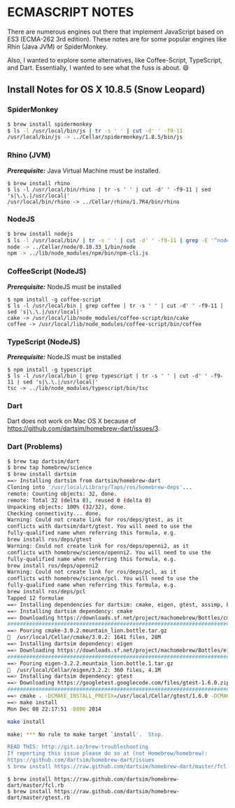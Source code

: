# ECMASCRIPT NOTES

There are numerous engines out there that implement JavaScript based on ES3 (ECMA-262 3rd edition).  These notes are for some popular engines like Rhin (Java JVM) or SpiderMonkey.  

Also, I wanted to explore some alternatives, like Coffee-Script, TypeScript, and Dart.  Essentially, I wanted to see what the fuss is about. :smile:

## Install Notes for OS X 10.8.5 (Snow Leopard)

### SpiderMonkey

```bash
$ brew install spidermonkey
$ ls -l /usr/local/bin/js | tr -s ' ' | cut -d' ' -f9-11
/usr/local/bin/js -> ../Cellar/spidermonkey/1.8.5/bin/js
```

### Rhino (JVM)

***Prerequisite:*** Java Virtual Machine must be installed.

```
$ brew install rhino
$ ls -l /usr/local/bin/rhino | tr -s ' ' | cut -d' ' -f9-11 | sed 's|\.\.|/usr/local|'
/usr/local/bin/rhino -> ../Cellar/rhino/1.7R4/bin/rhino
```

### NodeJS

```bash
$ brew install nodejs
$ ls -l /usr/local/bin/ | tr -s ' ' | cut -d' ' -f9-11 | grep -E '^node|npm'
node -> ../Cellar/node/0.10.33_1/bin/node
npm -> ../lib/node_modules/npm/bin/npm-cli.js
```

### CoffeeScript (NodeJS)

***Prerequisite:*** NodeJS must be installed

```
$ npm install -g coffee-script
$ ls -l /usr/local/bin | grep coffee | tr -s ' ' | cut -d' ' -f9-11 | sed 's|\.\.|/usr/local|'
cake -> /usr/local/lib/node_modules/coffee-script/bin/cake
coffee -> /usr/local/lib/node_modules/coffee-script/bin/coffee
```

### TypeScript (NodeJS)

***Prerequisite:*** NodeJS must be installed

```
$ npm install -g typescript
$ ls -l /usr/local/bin | grep typescript | tr -s ' ' | cut -d' ' -f9-11 | sed 's|\.\.|/usr/local|'
tsc -> ../lib/node_modules/typescript/bin/tsc
```

### Dart

Dart does not work on Mac OS X because of https://github.com/dartsim/homebrew-dart/issues/3.


### Dart (Problems)

```bash
$ brew tap dartsim/dart
$ brew tap homebrew/science
$ brew install dartsim
==> Installing dartsim from dartsim/homebrew-dart
Cloning into '/usr/local/Library/Taps/ros/homebrew-deps'...
remote: Counting objects: 32, done.
remote: Total 32 (delta 0), reused 0 (delta 0)
Unpacking objects: 100% (32/32), done.
Checking connectivity... done.
Warning: Could not create link for ros/deps/gtest, as it
conflicts with dartsim/dart/gtest. You will need to use the
fully-qualified name when referring this formula, e.g.
brew install ros/deps/gtest
Warning: Could not create link for ros/deps/openni2, as it
conflicts with homebrew/science/openni2. You will need to use the
fully-qualified name when referring this formula, e.g.
brew install ros/deps/openni2
Warning: Could not create link for ros/deps/pcl, as it
conflicts with homebrew/science/pcl. You will need to use the
fully-qualified name when referring this formula, e.g.
brew install ros/deps/pcl
Tapped 12 formulae
==> Installing dependencies for dartsim: cmake, eigen, gtest, assimp, boost, homebrew/science/libccd, fcl, szip, hdf5, flann, tinyxml, tinyxml2, ros/deps/cons
==> Installing dartsim dependency: cmake
==> Downloading https://downloads.sf.net/project/machomebrew/Bottles/cmake-3.0.2.mountain_lion.bottle.tar.gz
######################################################################## 100.0%
==> Pouring cmake-3.0.2.mountain_lion.bottle.tar.gz
🍺  /usr/local/Cellar/cmake/3.0.2: 1641 files, 28M
==> Installing dartsim dependency: eigen
==> Downloading https://downloads.sf.net/project/machomebrew/Bottles/eigen-3.2.2.mountain_lion.bottle.1.tar.gz
######################################################################## 100.0%
==> Pouring eigen-3.2.2.mountain_lion.bottle.1.tar.gz
🍺  /usr/local/Cellar/eigen/3.2.2: 360 files, 4.1M
==> Installing dartsim dependency: gtest
==> Downloading https://googletest.googlecode.com/files/gtest-1.6.0.zip
######################################################################## 100.0%
==> cmake . -DCMAKE_INSTALL_PREFIX=/usr/local/Cellar/gtest/1.6.0 -DCMAKE_BUILD_TYPE=None -DCMAKE_FIND_FRAMEWORK=LAST -DCMAKE_VERBOSE_MAKEFILE=ON -Wno-dev
==> make install
Mon Dec 08 22:17:51 -0800 2014

make install

make: *** No rule to make target `install'.  Stop.

READ THIS: http://git.io/brew-troubleshooting
If reporting this issue please do so at (not Homebrew/homebrew):
https://github.com/dartsim/homebrew-dart/issues
$ brew install https://raw.github.com/dartsim/homebrew-dart/master/fcl.rb


```

```
$ brew install https://raw.github.com/dartsim/homebrew-dart/master/fcl.rb
$ brew install https://raw.github.com/dartsim/homebrew-dart/master/gtest.rb
```
